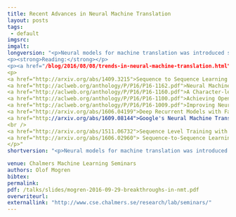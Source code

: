 ```yaml
---
title: Recent Advances in Neural Machine Translation
layout: posts
tags:
 - default
imgsrc: 
imgalt: 
longversion: "<p>Neural models for machine translation was introduced seriously in 2014. With the introduction of attention models their performance improved to levels comparable to those of statistical phrase-based machine translation, the type of translation we are all  familiar with through servies like Google Translate.</p><p>However, the models have struggled with problems like limited vocabularies, the need of large amounts of data for training, and that they are expensive to train and use.</p><p>In the recent months, a number of papers have been published to remedy some of these issues. This includes techniques to battle the limited vocabulary problem, and of using monolingual data to improve the performance. As recently as Monday evening (Sept 26), Google uploaded a paper on their implementation of these ideas, where they claim performance on par with human translators, both counted in BLEU scores, and in human evaluations.</p><p>During this talk, we'll go through the ideas behind these recent papers.</p>
<p><strong>Reading:</strong></p>
<p><a href="/blog/2016/08/08/trends-in-neural-machine-translation.html">My blog post, covering some of the content of the talk.</a></p>
<p>
<a href="http://arxiv.org/abs/1409.3215">Sequence to Sequence Learning with Neural Networks, Ilya Sutskever, Oriol Vinyals, Quoc V. Le. NIPS 2014</a><br />
<a href="http://aclweb.org/anthology/P/P16/P16-1162.pdf">Neural Machine Translation of Rare Words with Subword Units, Rico Sennrich and Barry Haddow and Alexandra Birch, ACL 2016</a><br />
<a href="http://aclweb.org/anthology/P/P16/P16-1160.pdf">A Character-level Decoder without Explicit Segmentation for Neural Machine Translation, Junyoung Chung, Kyunghyun Cho, and Yoshua Bengio, ACL 2016</a><br />
<a href="http://aclweb.org/anthology/P/P16/P16-1100.pdf">Achieving Open Vocabulary Neural Machine Translation with Hybrid Word-Character Models, Minh-Thang Luong and Christopher D. Manning, ACL 2016</a><br />
<a href="http://aclweb.org/anthology/P/P16/P16-1009.pdf">Improving Neural Machine Translation Models with Monolingual Data, Rico Sennrich; Barry Haddow; Alexandra Birch, ACL 2016</a><br />
<a href="http://arxiv.org/abs/1606.04199">Deep Recurrent Models with Fast-Forward Connections for Neural Machine Translation, Jie Zhou, Ying Cao, Xuguang Wang, Peng Li, Wei Xu (Baidu)</a><br />
<a href="http://arxiv.org/abs/1609.08144">Google's Neural Machine Translation System: Bridging the Gap between Human and Machine Translation, Yonghui Wu et.al. (Google)</a><br />
<br />
<a href="http://arxiv.org/abs/1511.06732">Sequence Level Training with Recurrent Neural Networks, Marc'Aurelio Ranzato, Sumit Chopra, Michael Auli, Wojciech Zaremba</a><br />
<a href="http://arxiv.org/abs/1606.02960"> Sequence-to-Sequence Learning as Beam-Search Optimization, Sam Wiseman, Alexander M. Rush</a><br />
</p>"
shortversion: "<p>Neural models for machine translation was introduced seriously in 2014. With the introduction of attention models their performance improved to levels comparable to those of statistical phrase-based machine translation, the type of translation we are all  familiar with through servies like Google Translate.</p><p>However, the models have struggled with problems like limited vocabularies, the need of large amounts of data for training, and that they are expensive to train and use.</p><p>In the recent months, a number of papers have been published to remedy some of these issues. This includes techniques to battle the limited vocabulary problem, and of using monolingual data to improve the performance. As recently as Monday evening (Sept 26), Google uploaded a paper on their implementation of these ideas, where they claim performance on par with human translators, both counted in BLEU scores, and in human evaluations.</p><p>During this talk, we'll go through the ideas behind these recent papers.</p><p> Place: EDIT-room 3364</p><p> Time: Thursday, September 29, 10:30</p>"

venue: Chalmers Machine Learning Seminars
authors: Olof Mogren
bibtex: 
permalink:
pdf: /talks/slides/mogren-2016-09-29-breakthroughs-in-nmt.pdf
overwriteurl: 
externallink: "http://www.cse.chalmers.se/research/lab/seminars/"
---
```


